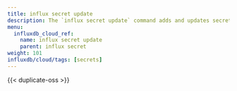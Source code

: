```yaml
---
title: influx secret update
description: The `influx secret update` command adds and updates secrets.
menu:
  influxdb_cloud_ref:
    name: influx secret update
    parent: influx secret
weight: 101
influxdb/cloud/tags: [secrets]
---
```


{{< duplicate-oss >}}
